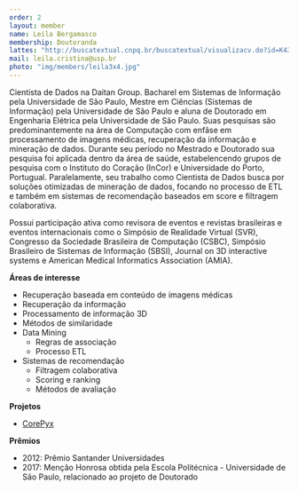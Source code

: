 ```yaml
---
order: 2
layout: member
name: Leila Bergamasco
membership: Doutoranda
lattes: "http://buscatextual.cnpq.br/buscatextual/visualizacv.do?id=K4321413A6"
mail: leila.cristina@usp.br
photo: "img/members/leila3x4.jpg"
---
```


Cientista de Dados na Daitan Group. Bacharel em Sistemas de Informação pela Universidade de São Paulo, Mestre em Ciências (Sistemas de Informação) pela Universidade de São Paulo e aluna de Doutorado em Engenharia Elétrica pela Universidade de São Paulo. Suas pesquisas são predominantemente na área de Computação com enfâse em processamento de imagens médicas, recuperação da informação e mineração de dados. Durante seu período no Mestrado e Doutorado sua pesquisa foi aplicada dentro da área de saúde, estabelencendo grupos de pesquisa com o Instituto do Coração (InCor) e Universidade do Porto, Portugual. Paralelamente, seu trabalho como Cientista de Dados busca por soluções otimizadas de mineração de dados, focando no processo de ETL e também em sistemas de recomendação baseados em score e filtragem colaborativa. 

Possui participação ativa como revisora de eventos e revistas brasileiras e eventos internacionais como o Simpósio de Realidade Virtual (SVR), Congresso da Sociedade Brasileira de Computação (CSBC), Simpósio Brasileiro de Sistemas de Informação (SBSI), Journal on 3D interactive systems e American Medical Informatics Association (AMIA). 

**Áreas de interesse**

- Recuperação baseada em conteúdo de imagens médicas
- Recuperação da informação
- Processamento de informação 3D
- Métodos de similaridade
- Data Mining
  - Regras de associação
  - Processo ETL
- Sistemas de recomendação
  - Filtragem colaborativa
  - Scoring e ranking
  - Métodos de avaliação

**Projetos**

- [CorePyx](/pt/research/recuperacao-interativa-regional-baseada-em-conteudo-de-modelos-tridimensionais-medicos-para-sistemas-de-auxilio-ao-diagnostico/)

**Prêmios**
- 2012: Prêmio Santander Universidades
- 2017: Menção Honrosa obtida pela Escola Politécnica - Universidade de São Paulo, relacionado ao projeto de Doutorado


